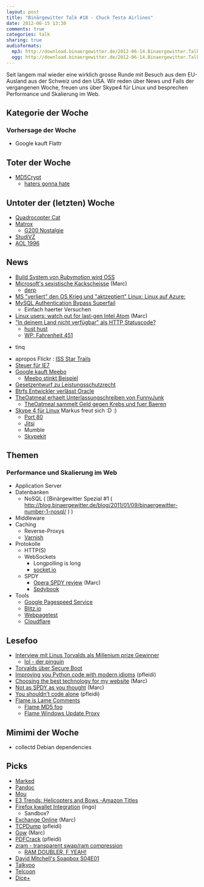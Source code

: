 ```yaml
---
layout: post
title: "Binärgewitter Talk #18 - Chuck Testa Airlines"
date: 2012-06-15 13:30
comments: true
categories: talk
sharing: true
audioformats:
  mp3: http://download.binaergewitter.de/2012-06-14.Binaergewitter.Talk.18.mp3
  ogg: http://download.binaergewitter.de/2012-06-14.Binaergewitter.Talk.18.ogg
---
```

Seit langem mal wieder eine wirklich grosse Runde mit Besuch aus dem EU-Ausland aus der Schweiz und den USA. Wir reden über News und Fails der vergangenen Woche, freuen uns über Skype4 für Linux und besprechen Performance und Skalierung im Web.

## Kategorie der Woche
### Vorhersage der Woche
- Google kauft Flattr

## Toter der Woche

- [MD5Crypt]( http://www.theinquirer.net/inquirer/news/2183126/md5crypt-author-algorithm-secure )
    * [haters gonna hate]( http://news.ycombinator.com/item?id=4086257 )
    
## Untoter der (letzten) Woche

- [Quadrocopter Cat]( http://www.geekologie.com/2012/06/weirdo-turns-his-taxidermied-cat-into-a.php )
- [Matrox]( http://www.macrumors.com/2012/06/03/matrox-announces-ds-1-thunderbolt-docking-station-for-249/ )
    * [G200 Nostalgie]( http://en.wikipedia.org/wiki/Matrox_G200 )
- [StudiVZ]( http://www.heise.de/newsticker/meldung/SchuelerVZ-wird-zu-Idpool-1615249.html )
- [AOL 1996]( http://twitter.com/miuirom/status/208123120945606656/photo/1 )

## News

- [Build System von Rubymotion wird OSS]( http://blog.rubymotion.com/post/24197887535/community-open-source-updates )
- [Microsoft's sexistische Kackscheisse]( https://www.youtube.com/watch?v=JUMjxnKzUlQ&t=1m29s ) (Marc)
    - [derp]( http://programmersbeingdicks.tumblr.com/post/24672843165/microsofts-ndc-2012-event )
- [MS "verliert" den OS Krieg und "aktzeptiert" Linux: Linux auf Azure:]( http://www.linux-magazin.de/content/view/full/69129 )
- [MySQL Authentication Bypass Superfail]( http://thehackernews.com/2012/06/cve-2012-2122-serious-mysql.html )
    - Einfach haerter Versuchen
- [Linux users: watch out for last-gen Intel Atom]( https://gist.github.com/2925633 ) (Marc)
- ["In deinem Land nicht verfügbar" als HTTP Statuscode?]( http://www.¡tbray.org/tmp/draft-tbray-http-legally-restricted-status.html#anchor3 )
    * [hust hust]( http://privateinternetaccess.com )
    * [WP: Fahrenheit 451](https://de.wikipedia.org/wiki/Fahrenheit_451 )
* tinq
- apropos Flickr : [ISS Star Trails]( http://www.flickr.com/photos/nasa_jsc_photo/sets/72157629726792248/with/7257867240/ )
- [Steuer für IE7]( http://www.kogan.com/au/blog/new-internet-explorer-7-tax/ )
- [Google kauft Meebo]( http://techcrunch.com/2012/06/04/confirmed-google-is-buying-meebo-the-startup-that-turned-chat-into-a-business/ )
    * [Meebo stinkt Beispiel]( http://www.slate.com/ )
- [Gesetzentwurf zu Leistungsschutzrecht](http://www.irights.info/index.php?q=node/2224 )
- [Btrfs Entwickler verlässt Oracle](http://www.linux-magazin.de/NEWS/Btrfs-Entwickler-Chris-Mason-wechselt-Arbeitgeber )
- [TheOatmeal erhaelt Unterlassungschreiben von FunnyJunk]( http://theoatmeal.com/blog/funnyjunk_letter )
    - [TheOatmeal sammelt Geld gegen Krebs und fuer Baeren]( http://www.indiegogo.com/bearlovegood )
- [Skype 4 für Linux]( http://blogs.skype.com/linux/2012/06/skype_40_for_linux.html ) Markus freut sich :D :)
    * [Port 80]( http://www.aspnetzone.de/blogs/peterbucher/archive/2007/08/07/skype-klaut-port-80.aspx )
    * [Jitsi]( https://jitsi.org/ )
    * Mumble
    * [Skypekit]( http://developer.skype.com/public/skypekit )

## Themen

### Performance und Skalierung im Web

- Application Server
- Datenbanken
    - NoSQL ( [Binärgewitter Spezial #1 ( http://blog.binaergewitter.de/blog/2011/01/09/binaergewitter-number-1-nosql/ ) )
- Middleware
- Caching
    * Reverse-Proxys
    * [Varnish]( https://www.varnish-cache.org/ )
- Protokolle
    * HTTP(S)
    * WebSockets
        * Longpolling is long
        * [socket.io]( http://socket.io/ )
    * SPDY
        * [Opera SPDY review]( http://lists.w3.org/Archives/Public/ietf-http-wg/2012AprJun/0498 ) (Marc)
        * [Spdybook]( http://spdybook.com/ )
- Tools
    * [Google Pagespeed Service]( https://developers.google.com/speed/pagespeed/insights )
    * [Blitz.io]( http://blitz.io/ )
    * [Webpagetest]( http://www.webpagetest.org/ )
    * [Cloudflare]( http://cloudflare.com/ )

## Lesefoo

- [Interview mit Linus Torvalds als Millenium prize Gewinner]( http://techcrunch.com/2012/04/19/an-interview-with-millenium-technology-prize-finalist-linus-torvalds )
    * [lol - der pinguin](http://i.imgur.com/FadAu.jpg )
- [Torvalds über Secure Boot](http://www.pro-linux.de/news/1/18466/linus-torvalds-ueber-secure-boot.html )
- [Improving you Python code with modern idioms]( http://python3porting.com/improving.html ) (pfleidi)
- [Choosing the best technology for my website]( http://beta.branch.com/choosing-the-best-technology-for-my-website ) (Marc)
- [Not as SPDY as you thought]( http://www.guypo.com/technical/not-as-spdy-as-you-thought/ ) (Marc)
- [You shouldn't code alone]( http://steelcityrubyconf.org/blog/2012/05/04/why-you-shouldnt-code-alone/ ) (pfleidi)
- [Flame is Lame Comments]( http://news.ycombinator.net/item?id=4099871 )
    * [Flame MD5 foo]( http://trailofbits.files.wordpress.com/2012/06/flame-md5.pdf )
    * [Flame Windows Update Proxy]( http://www.securelist.com/en/blog/208193566/Flame_Replication_via_Windows_Update_MITM_proxy_server )

## Mimimi der Woche

- collectd Debian dependencies

## Picks

- [Marked]( http://markedapp.com/ )
- [Pandoc]( http://johnmacfarlane.net/pandoc/ )
- [Mou]( http://mouapp.com/ )
- [E3 Trends: Helicopters and Bows -Amazon Titles]( http://www.amazon.com/gp/feature.html/?ie=UTF8&plgroup=2&tag=krebsco-21&linkCode=ur2&docId=1000807831&camp=1789&creative=390957 )
- [Firefox kwallet Integration](https://addons.mozilla.org/en-US/firefox/addon/kde-wallet-password-integratio/ ) (ingo)
    * Sandbox?
- [Exchange Online]( http://www.microsoft.com/en-us/office365/exchange-online.aspx#fbid=MTDUQsjjoD_ ) (Marc)
- [TCPDump]( http://www.tcpdump.org/ ) (pfleidi)
- [Gow]( https://github.com/bmatzelle/gow ) (Marc)
- [PDFCrack]( http://pdfcrack.sourceforge.net/ ) (pfleidi)
- [zram - transparent swap/ram compression](http://www.webupd8.org/2011/10/increased-performance-in-linux-with.html )
    * [RAM DOUBLER, F YEAH!]( http://www.lowtek.com/maxram/rd.html )
- [David Mitchell's Soapbox S04E01]( http://www.youtube.com/watch?v=ttMrSCnQnnk )
- [Talkyoo]( http://www.talkyoo.net/ )
- [Telcoon](http://www.telcoon.de/ )
- [Dice+]( http://www.theverge.com/2012/6/8/3072284/dice-plus-digital-die-ios-android )

